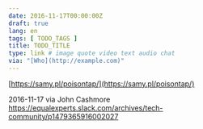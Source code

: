 ```yaml
---
date: 2016-11-17T00:00:00Z
draft: true
lang: en
tags: [ TODO_TAGS ]
title: TODO_TITLE
type: link # image quote video text audio chat
via: "[Who](http://example.com)"
---
```



[https://samy.pl/poisontap/](https://samy.pl/poisontap/)

2016-11-17 via John Cashmore
https://equalexperts.slack.com/archives/tech-community/p1479365916002027
